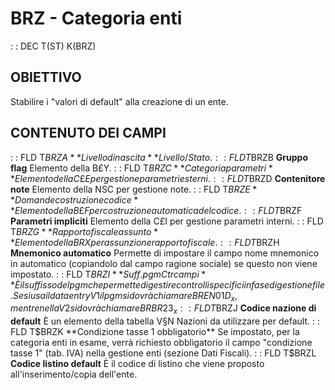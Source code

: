 # BRZ - Categoria enti
 :  : DEC T(ST) K(BRZ)
## OBIETTIVO
Stabilire i "valori di default" alla creazione di un ente.
## CONTENUTO DEI CAMPI
 :  : FLD T$BRZA **Livello di nascita**
Livello / Stato.
 :  : FLD T$BRZB **Gruppo flag**
Elemento della B£Y.
 :  : FLD T$BRZC **Categoria parametri**
Elemento della C£E per gestione parametri esterni.
 :  : FLD T$BRZD **Contenitore note**
Elemento della NSC per gestione note.
 :  : FLD T$BRZE **Domande costruzione codice**
Elemento della B£F per costruzione automatica del codice.
 :  : FLD T$BRZF **Parametri impliciti**
Elemento della C£I per gestione parametri interni.
 :  : FLD T$BRZG **Rapporto fiscale assunto**
Elemento della BRX per assunzione rapporto fiscale.
 :  : FLD T$BRZH **Mnemonico automatico**
Permette di impostare il campo nome mnemonico in automatico (copiandolo dal campo ragione sociale) se questo non viene impostato.
 :  : FLD T$BRZI **Suff.pgm Ctr campi**
È il suffisso del pgm che permette di gestire controlli specifici in fase di gestione file. Se si usa il data entry V1 il pgm si dovrà chiamare BREN01D_x, mentre nella V2 si dovrà chiamare
BRBR23_x
 :  : FLD T$BRZJ **Codice nazione di default**
È un elemento della tabella V§N Nazioni da utilizzare per default.
 :  : FLD T$BRZK **Condizione tasse 1 obbligatorio**
Se impostato, per la categoria enti in esame, verrà richiesto obbligatorio il campo "condizione tasse 1" (tab. IVA) nella gestione enti (sezione Dati Fiscali).
 :  : FLD T$BRZL **Codice listino default**
È il codice di listino che viene proposto all'inserimento/copia dell'ente.
